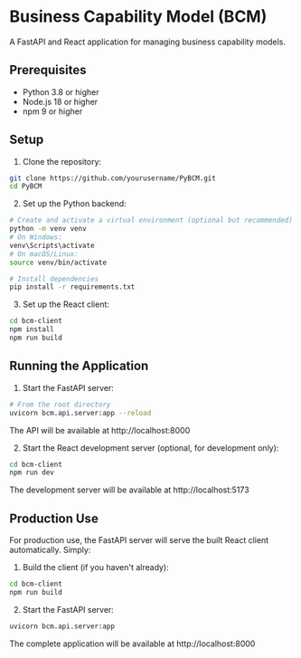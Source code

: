 # Business Capability Model (BCM)

A FastAPI and React application for managing business capability models.

## Prerequisites

- Python 3.8 or higher
- Node.js 18 or higher
- npm 9 or higher

## Setup

1. Clone the repository:
```bash
git clone https://github.com/yourusername/PyBCM.git
cd PyBCM
```

2. Set up the Python backend:
```bash
# Create and activate a virtual environment (optional but recommended)
python -m venv venv
# On Windows:
venv\Scripts\activate
# On macOS/Linux:
source venv/bin/activate

# Install dependencies
pip install -r requirements.txt
```

3. Set up the React client:
```bash
cd bcm-client
npm install
npm run build
```

## Running the Application

1. Start the FastAPI server:
```bash
# From the root directory
uvicorn bcm.api.server:app --reload
```
The API will be available at http://localhost:8000

2. Start the React development server (optional, for development only):
```bash
cd bcm-client
npm run dev
```
The development server will be available at http://localhost:5173

## Production Use

For production use, the FastAPI server will serve the built React client automatically. Simply:

1. Build the client (if you haven't already):
```bash
cd bcm-client
npm run build
```

2. Start the FastAPI server:
```bash
uvicorn bcm.api.server:app
```

The complete application will be available at http://localhost:8000
